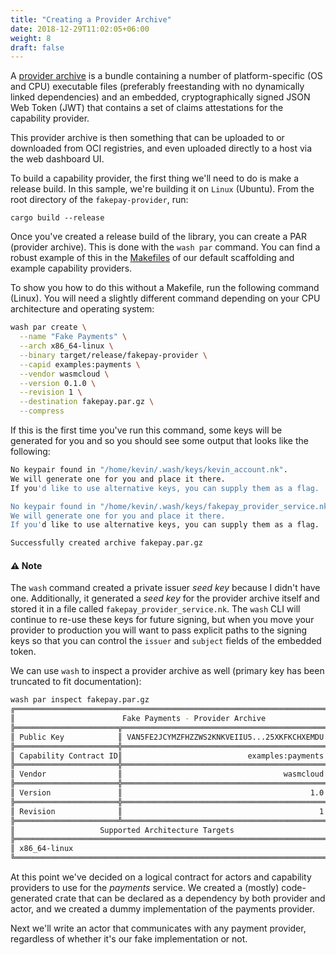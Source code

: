 ```yaml
---
title: "Creating a Provider Archive"
date: 2018-12-29T11:02:05+06:00
weight: 8
draft: false
---
```


A [provider archive](/reference/host-runtime/provider-archive) is a bundle containing a number of platform-specific (OS and CPU) executable files (preferably freestanding with no dynamically linked dependencies) and an embedded, cryptographically signed JSON Web Token (JWT) that contains a set of claims attestations for the capability provider.

This provider archive is then something that can be uploaded to or downloaded from OCI registries, and even uploaded directly to a host via the web dashboard UI.

To build a capability provider, the first thing we'll need to do is make a release build. In this sample, we're building it on `Linux` (Ubuntu). From the root directory of the `fakepay-provider`, run:

```shell
cargo build --release
```

Once you've created a release build of the library, you can create a PAR (provider archive). This is done with the `wash par` command. You can find a robust example of this in the [Makefiles](https://github.com/wasmcloud/capability-providers/blob/main/http-server/Makefile) of our default scaffolding and example capability providers.

To show you how to do this without a Makefile, run the following command (Linux). You will need a slightly different command depending on your CPU architecture and operating system:

```sh
wash par create \
  --name "Fake Payments" \
  --arch x86_64-linux \
  --binary target/release/fakepay-provider \
  --capid examples:payments \
  --vendor wasmcloud \
  --version 0.1.0 \
  --revision 1 \
  --destination fakepay.par.gz \
  --compress
```
If this is the first time you've run this command, some keys will be generated for you and so you should see some output that looks like the following:

```sh
No keypair found in "/home/kevin/.wash/keys/kevin_account.nk".
We will generate one for you and place it there.
If you'd like to use alternative keys, you can supply them as a flag.

No keypair found in "/home/kevin/.wash/keys/fakepay_provider_service.nk".
We will generate one for you and place it there.
If you'd like to use alternative keys, you can supply them as a flag.

Successfully created archive fakepay.par.gz
```

#### ⚠️ Note

The `wash` command created a private issuer _seed key_ because I didn't have one. Additionally, it generated a _seed key_ for the provider archive itself and stored it in a file called `fakepay_provider_service.nk`. The `wash` CLI will continue to re-use these keys for future signing, but when you move your provider to production you will want to pass explicit paths to the signing keys so that you can control the `issuer` and `subject` fields of the embedded token.

We can use `wash` to inspect a provider archive as well (primary key has been truncated to fit documentation):

```sh
wash par inspect fakepay.par.gz 
╔══════════════════════════════════════════════════════════════════════╗
║                        Fake Payments - Provider Archive              ║
╠═══════════════════════╦══════════════════════════════════════════════╣
║ Public Key            ║ VAN5FE2JCYMZFHZZWS2KNKVEIIU5...25XKFKCHXEMDU ║
╠═══════════════════════╬══════════════════════════════════════════════╣
║ Capability Contract ID║                            examples:payments ║
╠═══════════════════════╬══════════════════════════════════════════════╣
║ Vendor                ║                                    wasmcloud ║
╠═══════════════════════╬══════════════════════════════════════════════╣
║ Version               ║                                          1.0 ║
╠═══════════════════════╬══════════════════════════════════════════════╣
║ Revision              ║                                            1 ║
╠═══════════════════════╩══════════════════════════════════════════════╣
║                   Supported Architecture Targets                     ║
╠══════════════════════════════════════════════════════════════════════╣
║ x86_64-linux                                                         ║
╚══════════════════════════════════════════════════════════════════════╝
```

At this point we've decided on a logical contract for actors and capability providers to use for the _payments_ service. We created a (mostly) code-generated crate that can be declared as a dependency by both provider and actor, and we created a dummy implementation of the payments provider.

Next we'll write an actor that communicates with any payment provider, regardless of whether it's our fake implementation or not.